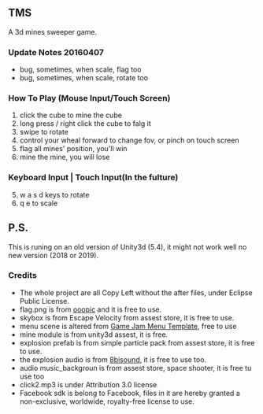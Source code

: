 ## TMS
A 3d mines sweeper game.

### Update Notes 20160407
- bug, sometimes, when scale, flag too
- bug, sometimes, when scale, rotate too


### How To Play (Mouse Input/Touch Screen)
1. click the cube to mine the cube
2. long press / right click the cube to falg it
3. swipe to rotate
4. control your wheal forward to change fov, or pinch on touch screen
6. flag all mines' position, you'll win
7. mine the mine, you will lose

### Keyboard Input | Touch Input(In the fulture)
5. w a s d keys to rotate
8. q e to scale


## P.S.
This is runing on an old version of Unity3d (5.4), it might not work well no new version (2018 or 2019).


### Credits
- The whole project are all Copy Left without the after files, under Eclipse Public License.
- flag.png is from [ooopic](http://www.ooopic.com/) and it is free to use.
- skybox is from Escape Velocity from assest store, it is free to use.
- menu scene is altered from [Game Jam Menu Template](https://www.assetstore.unity3d.com/en/#!/content/40465), free to use
- mine module is from unity3d assest, it is free.
- explosion prefab is from simple particle pack from assest store, it is free to use.
- the explosion audio is from [8bisound](https://www.assetstore.unity3d.com/en/#!/content/3766), it is free to use too.
- audio music_backgroun is from assest store, space shooter, it is free tu use too
- click2.mp3 is under Attribution 3.0 license
- Facebook sdk is belong to Facebook, files in it are hereby granted a non-exclusive, worldwide, royalty-free license to use.
